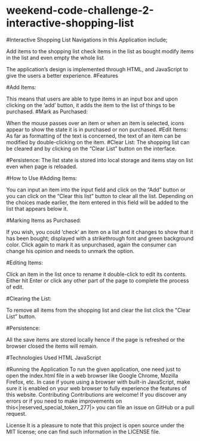 # weekend-code-challenge-2-interactive-shopping-list
#Interactive Shopping List
Navigations in this Application include; 

Add items to the shopping list 
check items in the list as bought
modify items in the list and even empty the whole list

The application’s design is implemented through HTML,  and JavaScript to give the users a better experience.
#Features

#Add Items: 

This means that users are able to type items in an input box and upon clicking on the ‘add’ button, it adds the item to the list of things to be purchased.
#Mark as Purchased:

When the mouse passes over an item or when an item is selected, icons appear to show the state it is in purchased or non purchased.
#Edit Items:
As far as formatting of the text is concerned, the text of an item can be modified by double-clicking on the item.
#Clear List:
The shopping list can be cleared and by clicking on the “Clear List” button on the interface.

#Persistence: 
The list state is stored into local storage and items stay on list even when page is reloaded.


#How to Use
#Adding Items:

You can input an item into the input field and click on the “Add” button or you can click on the “Clear this list” button to clear all the list.
Depending on the choices made earlier, the item entered in this field will be added to the list that appears below it.

#Marking Items as Purchased:

If you wish, you could ‘check‘ an item on a list and it changes to show that it has been bought; displayed with a strikethrough font and green background color.
Click again to mark it as unpurchased, again the consumer can change his opinion and needs to unmark the option.

#Editing Items:

Click an item in the list once to rename it double-click to edit its contents.
Either hit Enter or click any other part of the page to complete the process of edit.

#Clearing the List:

To remove all items from the shopping list and clear the list click the "Clear List” button.

#Persistence:

All the save items are stored locally hence if the page is refreshed or the browser closed the items will remain.

#Technologies Used
HTML
JavaScript


#Running the Application
To run the given application, one need just to open the index.html file in a web browser like Google Chrome, Mozilla Firefox, etc.
In case if youre using a browser with built-in JavaScript, make sure it is enabled on your web browser to fully experience the features of this website.
Contributing
Contributions are welcome! If you discover any errors or if you need to make improvements on this<|reserved_special_token_277|> you can file an issue on GitHub or a pull request.

License
It is a pleasure to note that this project is open source under the MIT license; one can find such information in the LICENSE file.

